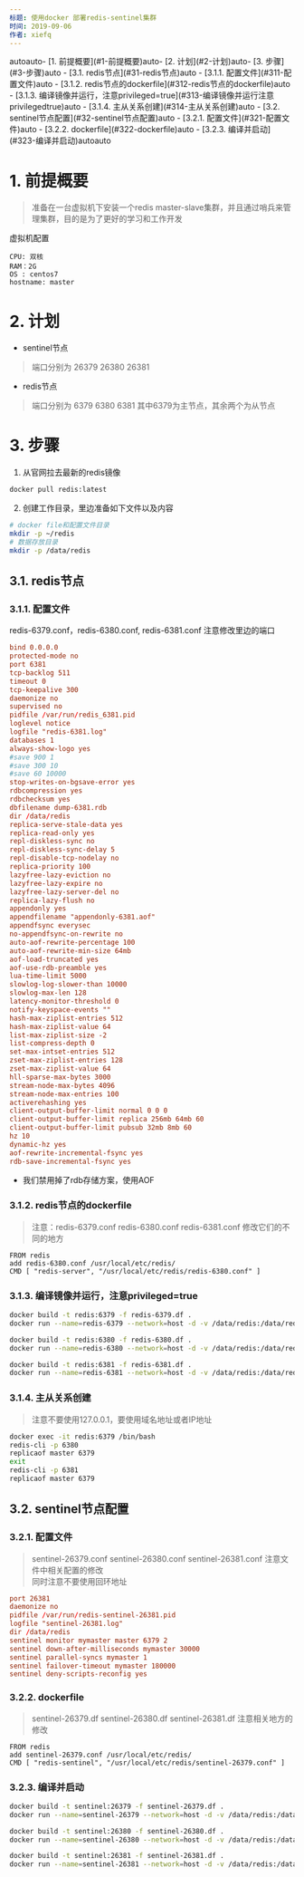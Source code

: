 ```yaml
---
标题: 使用docker 部署redis-sentinel集群
时间: 2019-09-06
作者: xiefq
---
```


<!-- TOC -->autoauto- [1. 前提概要](#1-前提概要)auto- [2. 计划](#2-计划)auto- [3. 步骤](#3-步骤)auto    - [3.1. redis节点](#31-redis节点)auto        - [3.1.1. 配置文件](#311-配置文件)auto        - [3.1.2. redis节点的dockerfile](#312-redis节点的dockerfile)auto        - [3.1.3. 编译镜像并运行，注意privileged=true](#313-编译镜像并运行注意privilegedtrue)auto        - [3.1.4. 主从关系创建](#314-主从关系创建)auto    - [3.2. sentinel节点配置](#32-sentinel节点配置)auto        - [3.2.1. 配置文件](#321-配置文件)auto        - [3.2.2. dockerfile](#322-dockerfile)auto        - [3.2.3. 编译并启动](#323-编译并启动)autoauto<!-- /TOC -->

# 1. 前提概要
> 准备在一台虚拟机下安装一个redis master-slave集群，并且通过哨兵来管理集群，目的是为了更好的学习和工作开发

虚拟机配置
```text
CPU: 双核
RAM：2G
OS : centos7
hostname: master
```

# 2. 计划
+ sentinel节点
> 端口分别为 26379 26380 26381

+ redis节点
> 端口分别为 6379 6380 6381 其中6379为主节点，其余两个为从节点

# 3. 步骤
1. 从官网拉去最新的redis镜像
```sh
docker pull redis:latest
```
2. 创建工作目录，里边准备如下文件以及内容
```sh
# docker file和配置文件目录
mkdir -p ~/redis
# 数据存放目录
mkdir -p /data/redis
```
## 3.1. redis节点
### 3.1.1. 配置文件
redis-6379.conf，redis-6380.conf, redis-6381.conf 注意修改里边的端口
```conf
bind 0.0.0.0
protected-mode no
port 6381
tcp-backlog 511
timeout 0
tcp-keepalive 300
daemonize no
supervised no
pidfile /var/run/redis_6381.pid
loglevel notice
logfile "redis-6381.log"
databases 1
always-show-logo yes
#save 900 1
#save 300 10
#save 60 10000
stop-writes-on-bgsave-error yes
rdbcompression yes
rdbchecksum yes
dbfilename dump-6381.rdb
dir /data/redis
replica-serve-stale-data yes
replica-read-only yes
repl-diskless-sync no
repl-diskless-sync-delay 5
repl-disable-tcp-nodelay no
replica-priority 100
lazyfree-lazy-eviction no
lazyfree-lazy-expire no
lazyfree-lazy-server-del no
replica-lazy-flush no
appendonly yes
appendfilename "appendonly-6381.aof"
appendfsync everysec
no-appendfsync-on-rewrite no
auto-aof-rewrite-percentage 100
auto-aof-rewrite-min-size 64mb
aof-load-truncated yes
aof-use-rdb-preamble yes
lua-time-limit 5000
slowlog-log-slower-than 10000
slowlog-max-len 128
latency-monitor-threshold 0
notify-keyspace-events ""
hash-max-ziplist-entries 512
hash-max-ziplist-value 64
list-max-ziplist-size -2
list-compress-depth 0
set-max-intset-entries 512
zset-max-ziplist-entries 128
zset-max-ziplist-value 64
hll-sparse-max-bytes 3000
stream-node-max-bytes 4096
stream-node-max-entries 100
activerehashing yes
client-output-buffer-limit normal 0 0 0
client-output-buffer-limit replica 256mb 64mb 60
client-output-buffer-limit pubsub 32mb 8mb 60
hz 10
dynamic-hz yes
aof-rewrite-incremental-fsync yes
rdb-save-incremental-fsync yes
```
+ 我们禁用掉了rdb存储方案，使用AOF

### 3.1.2. redis节点的dockerfile
> 注意：redis-6379.conf redis-6380.conf redis-6381.conf 修改它们的不同的地方
```df
FROM redis
add redis-6380.conf /usr/local/etc/redis/
CMD [ "redis-server", "/usr/local/etc/redis/redis-6380.conf" ]
```

### 3.1.3. 编译镜像并运行，注意privileged=true
```sh
docker build -t redis:6379 -f redis-6379.df .
docker run --name=redis-6379 --network=host -d -v /data/redis:/data/redis --privileged=true redis:6379

docker build -t redis:6380 -f redis-6380.df .
docker run --name=redis-6380 --network=host -d -v /data/redis:/data/redis --privileged=true redis:6380

docker build -t redis:6381 -f redis-6381.df .
docker run --name=redis-6381 --network=host -d -v /data/redis:/data/redis --privileged=true redis:6381
```

### 3.1.4. 主从关系创建
> 注意不要使用127.0.0.1，要使用域名地址或者IP地址
```sh
docker exec -it redis:6379 /bin/bash
redis-cli -p 6380
replicaof master 6379
exit
redis-cli -p 6381
replicaof master 6379
```

## 3.2. sentinel节点配置
### 3.2.1. 配置文件
> sentinel-26379.conf sentinel-26380.conf sentinel-26381.conf 注意文件中相关配置的修改  
同时注意不要使用回环地址

```conf
port 26381
daemonize no
pidfile /var/run/redis-sentinel-26381.pid
logfile "sentinel-26381.log"
dir /data/redis
sentinel monitor mymaster master 6379 2
sentinel down-after-milliseconds mymaster 30000
sentinel parallel-syncs mymaster 1
sentinel failover-timeout mymaster 180000
sentinel deny-scripts-reconfig yes
```

### 3.2.2. dockerfile
> sentinel-26379.df sentinel-26380.df sentinel-26381.df 注意相关地方的修改
```df
FROM redis
add sentinel-26379.conf /usr/local/etc/redis/
CMD [ "redis-sentinel", "/usr/local/etc/redis/sentinel-26379.conf" ]
```

### 3.2.3. 编译并启动
```sh
docker build -t sentinel:26379 -f sentinel-26379.df .
docker run --name=sentinel-26379 --network=host -d -v /data/redis:/data/redis --privileged=true sentinel:26379

docker build -t sentinel:26380 -f sentinel-26380.df .
docker run --name=sentinel-26380 --network=host -d -v /data/redis:/data/redis --privileged=true sentinel:26380

docker build -t sentinel:26381 -f sentinel-26381.df .
docker run --name=sentinel-26381 --network=host -d -v /data/redis:/data/redis --privileged=true sentinel:26381
```
